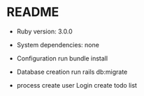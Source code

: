 # README

* Ruby version: 3.0.0

* System dependencies: none

* Configuration
run bundle install

* Database creation
run rails db:migrate

* process
create user
Login
create todo list

